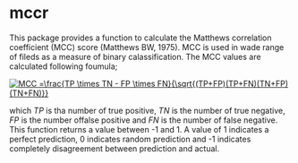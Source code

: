 # mccr
This package provides a function to calculate the Matthews correlation coefficient (MCC) score (Matthews BW, 1975). MCC is used in wade range of fileds as a measure of binary calassification. The MCC values are calculated following foumula;

<a href="https://www.codecogs.com/eqnedit.php?latex=MCC&space;=\frac{TP&space;\times&space;TN&space;-&space;FP&space;\times&space;FN}{\sqrt{(TP&plus;FP)(TP&plus;FN)(TN&plus;FP)(TN&plus;FN)}}" target="_blank"><img src="https://latex.codecogs.com/gif.latex?MCC&space;=\frac{TP&space;\times&space;TN&space;-&space;FP&space;\times&space;FN}{\sqrt{(TP&plus;FP)(TP&plus;FN)(TN&plus;FP)(TN&plus;FN)}}" title="MCC =\frac{TP \times TN - FP \times FN}{\sqrt{(TP+FP)(TP+FN)(TN+FP)(TN+FN)}}" /></a>

which *TP* is tha number of true positive, *TN* is the number of true negative, *FP* is the number offalse positive and *FN* is the number of false negative. This function returns a value between -1 and 1. A value of 1 indicates a perfect prediction, 0 indicates random prediction and -1 indicates completely disagreement between prediction and actual.
